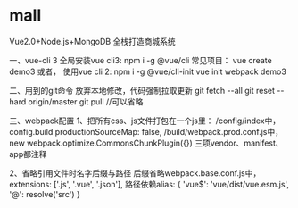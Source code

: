 # mall
Vue2.0+Node.js+MongoDB  全栈打造商城系统

一、vue-cli 3
全局安装vue cli3: npm i -g @vue/cli
常见项目： vue create demo3
或者，
使用vue cli 2: npm i -g @vue/cli-init
vue init webpack demo3


二、用到的git命令
放弃本地修改，代码强制拉取更新 
git fetch --all 
git reset --hard origin/master 
git pull //可以省略


三、webpack配置
1、把所有css、js文件打包在一个js里：
/config/index中，config.build.productionSourceMap: false,
/build/webpack.prod.conf.js中，new webpack.optimize.CommonsChunkPlugin({}) 三项vendor、manifest、app都注释

2、省略引用文件时名字后缀与路径
后缀省略webpack.base.conf.js中，extensions: ['.js', '.vue', '.json'],
路径依赖alias: { 'vue$': 'vue/dist/vue.esm.js', '@': resolve('src') }
